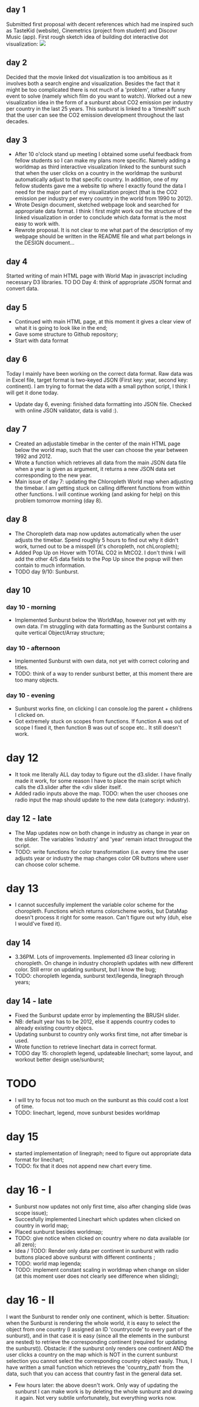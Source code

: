 ## day 1
Submitted first proposal with decent references which had me inspired such as TasteKid (website), Cinemetrics (project from student) and Discovr Music (app). First rough sketch idea of building dot interactive dot visualization:
![](doc/rough_sketch.jpg)

## day 2
Decided that the movie linked dot visualization is too ambitious as it involves both a search engine and visualization. Besides the fact that it might be too complicated there is not much of a 'problem', rather a funny event to solve (namely which film do you want to watch). Worked out a new visualization idea in the form of a sunburst about CO2 emission per industry per country in the last 25 years. This sunburst is linked to a 'timeshift' such that the user can see the CO2 emission development throughout the last decades.

## day 3
- After 10 o'clock stand up meeting I obtained some useful feedback from fellow students so I can make my plans more specific. Namely adding a worldmap as third interactive visualization linked to the sunburst such that when the user clicks on a country in the worldmap the sunburst automatically adjust to that specific country. In addition, one of my fellow students gave me a website tip where I exactly found the data I need for the major part of my visualization project (that is the CO2 emission per industry per every country in the world from 1990 to 2012).
- Wrote Design document, sketched webpage look and searched for appropriate data format. I think I first might work out the structure of the linked visualization in order to conclude which data format is the most easy to work with.
- Rewrote proposal. It is not clear to me what part of the description of my webpage should be written in the README file and what part belongs in the DESIGN document...

## day 4
Started writing of main HTML page with World Map in javascript including necessary D3 libraries. TO DO Day 4: think of appropriate JSON format and convert data.

## day 5
- Continued with main HTML page, at this moment it gives a clear view of what it is going to look like in the end;
- Gave some structure to Github repository;
- Start with data format

## day 6
Today I mainly have been working on the correct data format. Raw data was in Excel file, target format is two-keyed JSON (First key: year, second key: continent). I am trying to format the data with a small python script, I think I will get it done today.
- Update day 6, evening: finished data formatting into JSON file. Checked with online JSON validator, data is valid :).

## day 7
- Created an adjustable timebar in the center of the main HTML page below the world map, such that the user can choose the year between 1992 and 2012.
- Wrote a function which retrieves all data from the main JSON data file when a year is given as argument, it returns a new JSON data set corresponding to the new year.
- Main issue of day 7: updating the Chloropleth World map when adjusting the timebar. I am getting stuck on calling different functions from within other functions. I will continue working (and asking for help) on this problem tomorrow morning (day 8).

## day 8
- The Choropleth data map now updates automatically when the user adjusts the timebar. Spend roughly 5 hours to find out why it didn't work, turned out to be a misspell (it's choropleth, not chLoropleth);
- Added Pop Up on Hover with TOTAL CO2 in MtCO2. I don't think I will add the other 4/5 data fields to the Pop Up since the popup will then contain to much information.
- TODO day 9/10: Sunburst.

## day 10
### day 10 - morning
- Implemented Sunburst below the WorldMap, however not yet with my own data. I'm struggling with data formatting as the Sunburst contains a quite vertical Object/Array structure;

### day 10 - afternoon
- Implemented Sunburst with own data, not yet with correct coloring and titles.
- TODO: think of a way to render sunburst better, at this moment there are too many objects.

### day 10 - evening
- Sunburst works fine, on clicking I can console.log the parent + childrens I clicked on.
- Got extremely stuck on scopes from functions. If function A was out of scope I fixed it, then function B was out of scope etc.. It still doesn't work.

# day 12
- It took me literally ALL day today to figure out the d3.slider. I have finally made it work, for some reason I have to place the main script which calls the d3.slider after the <div slider itself.
- Added radio inputs above the map. TODO: when the user chooses one radio input the map should update to the new data (category: industry).

## day 12 - late
- The Map updates now on both change in industry as change in year on the slider. The variables 'industry' and 'year' remain intact througout the script.
- TODO: write functions for color transformation (i.e. every time the user adjusts year or industry the map changes color OR buttons where user can choose color scheme.

# day 13
- I cannot succesfully implement the variable color scheme for the choropleth. Functions which returns colorscheme works, but DataMap doesn't process it right for some reason. Can't figure out why (duh, else I would've fixed it).

## day 14
- 3.36PM. Lots of improvements. Implemented d3 linear coloring in choropleth. On change in industry choropleth updates with new different color. Still error on updating sunburst, but I know the bug;
- TODO: choropleth legenda, sunburst text/legenda, linegraph through years;

## day 14 - late
- Fixed the Sunburst update error by implementing the BRUSH slider.
- NB: default year has to be 2012, else it appends country codes to already existing country objecs.
- Updating sunburst to country only works first time, not after timebar is used.
- Wrote function to retrieve linechart data in correct format.
- TODO day 15: choropleth legend, updateable linechart; some layout, and workout better design use/sunburst;

# TODO
- I will try to focus not too much on the sunburst as this could cost a lost of time.
- TODO: linechart, legend, move sunburst besides worldmap

# day 15
- started implementation of linegraph; need to figure out appropriate data format for linechart;
- TODO: fix that it does not append new chart every time.

# day 16 - I
- Sunburst now updates not only first time, also after changing slide (was scope issue);
- Succesfully implemented Linechart which updates when clicked on country in world map;
- Placed sunburst besides worldmap;
- TODO: give notice when clicked on country where no data available (or all zero);
- Idea / TODO: Render only data per continent in sunburst with radio buttons placed above sunburst with different continents ;
- TODO: world map legenda;
- TODO: implement constant scaling in worldmap when change on slider (at this moment user does not clearly see difference when sliding);

# day 16 - II
I want the Sunburst to render only one continent, which is better. Situation: when the Sunburst is rendering the whole world, it is easy to select the object from one country (I assigned an ID 'countrycode' to every part of the sunburst), and in that case it is easy (since all the elements in the sunburst are nested) to retrieve the corresponding continent (required for updating the sunburst)). Obstacle: if the sunburst only renders one continent AND the user clicks a country on the map which is NOT in the current sunburst selection you cannot select the corresponding country object easily. Thus, I have written a small function which retrieves the 'country_path' from the data, such that you can access that country fast in the general data set.
- Few hours later: the above doesn't work. Only way of updating the sunburst I can make work is by deleting the whole sunburst and drawing it again. Not very subtile unfortunately, but everything works now.
